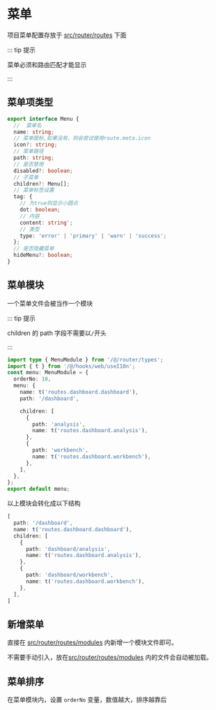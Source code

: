 # 菜单

项目菜单配置存放于 [src/router/routes](https://github.com/vbenjs/vue-vben-admin/tree/main/src/router/routes) 下面

::: tip 提示

菜单必须和路由匹配才能显示

:::

## 菜单项类型

```ts
export interface Menu {
  //  菜单名
  name: string;
  // 菜单图标,如果没有，则会尝试使用route.meta.icon
  icon?: string;
  // 菜单路径
  path: string;
  // 是否禁用
  disabled?: boolean;
  // 子菜单
  children?: Menu[];
  // 菜单标签设置
  tag: {
    // 为true则显示小圆点
    dot: boolean;
    // 内容
    content: string';
    // 类型
    type: 'error' | 'primary' | 'warn' | 'success';
  };
  // 是否隐藏菜单
  hideMenu?: boolean;
}
```

## 菜单模块

一个菜单文件会被当作一个模块

::: tip 提示

children 的 path 字段不需要以`/`开头

:::

```ts
import type { MenuModule } from '/@/router/types';
import { t } from '/@/hooks/web/useI18n';
const menu: MenuModule = {
  orderNo: 10,
  menu: {
    name: t('routes.dashboard.dashboard'),
    path: '/dashboard',

    children: [
      {
        path: 'analysis',
        name: t('routes.dashboard.analysis'),
      },
      {
        path: 'workbench',
        name: t('routes.dashboard.workbench'),
      },
    ],
  },
};
export default menu;
```

以上模块会转化成以下结构

```ts
[
  path: '/dashboard',
  name: t('routes.dashboard.dashboard'),
  children: [
    {
      path: 'dashboard/analysis',
      name: t('routes.dashboard.analysis'),
    },
    {
      path: 'dashboard/workbench',
      name: t('routes.dashboard.workbench'),
    },
  ],
]
```

## 新增菜单

直接在 [src/router/routes/modules](https://github.com/vbenjs/vue-vben-admin/tree/main/src/router/routes/modules) 内新增一个模块文件即可。

不需要手动引入，放在[src/router/routes/modules](https://github.com/vbenjs/vue-vben-admin/tree/main/src/router/routes/modules) 内的文件会自动被加载。

## 菜单排序

在菜单模块内，设置 `orderNo` 变量，数值越大，排序越靠后
